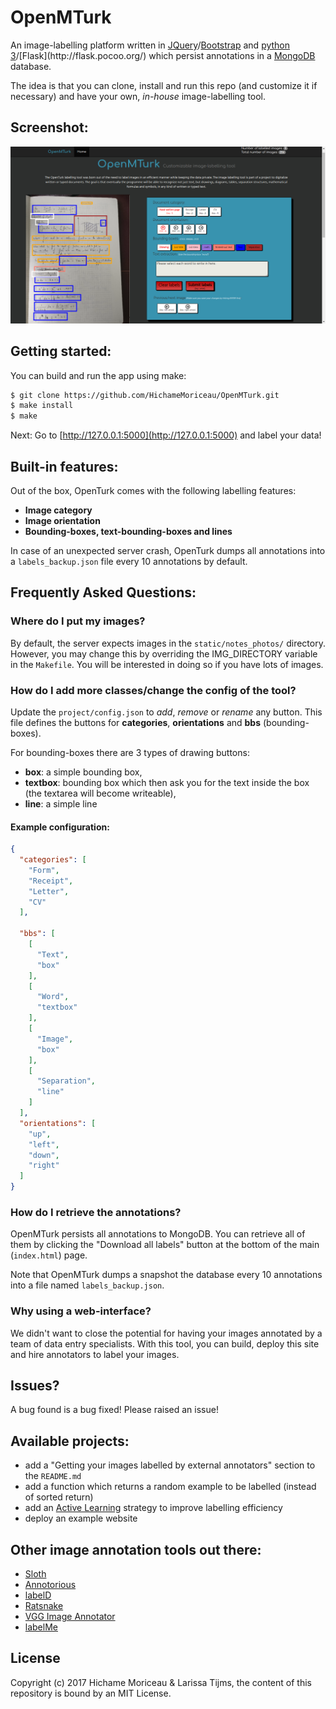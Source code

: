 # OpenMTurk

An image-labelling platform written in [JQuery](https://en.wikipedia.org/wiki/JQuery)/[Bootstrap](https://en.wikipedia.org/wiki/Bootstrap_(front-end_framework)) and [python 3](https://en.wikipedia.org/wiki/Python_(programming_language))/[Flask](http://flask.pocoo.org/) which persist annotations in a [MongoDB](https://www.mongodb.com/what-is-mongodb) database. 

The idea is that you can clone, install and run this repo (and customize it if necessary) and have your own, *in-house* image-labelling tool.

## Screenshot:

![Screenshot of the OpenMTurk image-labelling platform](static/openmturk_screenshot.png?raw=true "Example set-up of the tool")

## Getting started:

You can build and run the app using make:

```bash
$ git clone https://github.com/HichameMoriceau/OpenMTurk.git
$ make install
$ make
```

Next:
Go to [http://127.0.0.1:5000](http://127.0.0.1:5000) and label your data!


## Built-in features:
Out of the box, OpenTurk comes with the following labelling features:

- **Image category**
- **Image orientation**
- **Bounding-boxes, text-bounding-boxes and lines**

In case of an unexpected server crash, OpenTurk dumps all annotations into a `labels_backup.json` file every 10 annotations by default.


## Frequently Asked Questions:

### Where do I put my images?

By default, the server expects images in the `static/notes_photos/` directory. However, you may change this by overriding the IMG_DIRECTORY variable in the `Makefile`. You will be interested in doing so if you have lots of images.

### How do I add more classes/change the config of the tool?

Update the `project/config.json` to *add*, *remove* or *rename* any button. This file defines the buttons for **categories**, **orientations** and **bbs** (bounding-boxes).

For bounding-boxes there are 3 types of drawing buttons:
- **box**: a simple bounding box,
- **textbox**: bounding box which then ask you for the text inside the box (the textarea will become writeable),
- **line**: a simple line

#### Example configuration:

```json
{
  "categories": [
    "Form", 
    "Receipt", 
    "Letter",
    "CV"
  ],
  
  "bbs": [
    [
      "Text", 
      "box"
    ], 
    [
      "Word", 
      "textbox"
    ], 
    [
      "Image", 
      "box"
    ], 
    [
      "Separation", 
      "line"
    ]
  ], 
  "orientations": [
    "up", 
    "left", 
    "down", 
    "right"
  ]
}
```

### How do I retrieve the annotations?

OpenMTurk persists all annotations to MongoDB. You can retrieve all of them by clicking the "Download all labels" button at the bottom of the main (`index.html`) page. 

Note that OpenMTurk dumps a snapshot the database every 10 annotations into a file named `labels_backup.json`.


### Why using a web-interface?

We didn't want to close the potential for having your images annotated by a team of data entry specialists. With this tool, you can build, deploy this site and hire annotators to label your images.


## Issues?

A bug found is a bug fixed! Please raised an issue!

## Available projects:

- add a "Getting your images labelled by external annotators" section to the `README.md`
- add a function which returns a random example to be labelled (instead of sorted return)
- add an [Active Learning](https://en.wikipedia.org/wiki/Active_learning_(machine_learning)) strategy to improve labelling efficiency
- deploy an example website

## Other image annotation tools out there:

- [Sloth](https://cvhci.anthropomatik.kit.edu/~baeuml/projects/a-universal-labeling-tool-for-computer-vision-sloth/)
- [Annotorious](http://annotorious.github.io/)
- [labelD](https://sweppner.github.io/labeld/)
- [Ratsnake](http://is-innovation.eu/ratsnake/)
- [VGG Image Annotator](http://www.robots.ox.ac.uk/~vgg/software/via/)
- [labelMe](http://labelme.csail.mit.edu/Release3.0/)

## License

Copyright (c) 2017 Hichame Moriceau & Larissa Tijms, the content of this repository is bound by an MIT License.